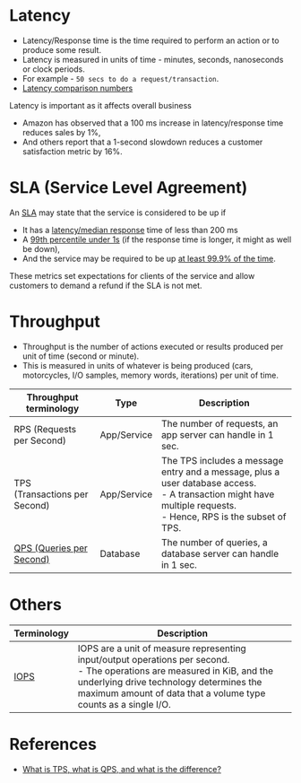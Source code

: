 # Latency
- Latency/Response time is the time required to perform an action or to produce some result.
- Latency is measured in units of time - minutes, seconds, nanoseconds or clock periods.
- For example - `50 secs to do a request/transaction`.
- [Latency comparison numbers](../../SystemEstimationTips.md#latency-comparison-numbers)

Latency is important as it affects overall business
- Amazon has observed that a 100 ms increase in latency/response time reduces sales by 1%, 
- And others report that a 1-second slowdown reduces a customer satisfaction metric by 16%.

# SLA (Service Level Agreement)
An [SLA](https://www.servicenow.com/products/itsm/what-is-sla.html) may state that the service is considered to be up if 
- It has a [latency/median response](https://www.servicenow.com/products/itsm/what-is-sla.html) time of less than 200 ms 
- A [99th percentile under 1s](../Reliability/HighAvailability.md#power-of-9s) (if the response time is longer, it might as well be down), 
- And the service may be required to be up [at least 99.9% of the time](../Reliability/HighAvailability.md#power-of-9s). 

These metrics set expectations for clients of the service and allow customers to demand a refund if the SLA is not met.

# Throughput
- Throughput is the number of actions executed or results produced per unit of time (second or minute).
- This is measured in units of whatever is being produced (cars, motorcycles, I/O samples, memory words, iterations) per unit of time.

| Throughput terminology                                                                                                           | Type          | Description                                                                                                                                                            |
|----------------------------------------------------------------------------------------------------------------------------------|---------------|------------------------------------------------------------------------------------------------------------------------------------------------------------------------|
| RPS (Requests per Second)                                                                                                        | App/Service   | The number of requests, an app server can handle in 1 sec.                                                                                                             |
| TPS (Transactions per Second)                                                                                                    | App/Service   | The TPS includes a message entry and a message, plus a user database access. <br/>- A transaction might have multiple requests.<br/>- Hence, RPS is the subset of TPS. |
| [QPS (Queries per Second)](https://support.huaweicloud.com/intl/en-us/waf_faq/waf_01_0179.html#waf_01_0179__table48681616133812) | Database      | The number of queries, a database server can handle in 1 sec.                                                                                                          |

# Others

| Terminology                                                                             | Description                                                                                                                                                                                                                                |
|-----------------------------------------------------------------------------------------|--------------------------------------------------------------------------------------------------------------------------------------------------------------------------------------------------------------------------------------------|
| [IOPS](https://docs.aws.amazon.com/AWSEC2/latest/UserGuide/ebs-io-characteristics.html) | IOPS are a unit of measure representing input/output operations per second.<br/>- The operations are measured in KiB, and the underlying drive technology determines the maximum amount of data that a volume type counts as a single I/O. |

# References
- [What is TPS, what is QPS, and what is the difference?](https://topic.alibabacloud.com/a/what-is-tps-what-is-qps-and-what-is-the-difference-_-internet_2_60_20293740.html)